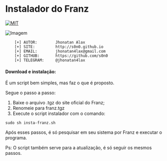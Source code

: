 # Instalador do Franz

[![MIT](https://img.shields.io/badge/license-MIT-blue.svg)](https://github.com/s0n0/insta-franz/blob/master/LICENSE)

![Imagem](http://meetfranz.com/images/favicon-8d94f384b0.png)

```
    [+] AUTOR:        Jhonatan Alax
    [+] SITE:         http://s0n0.github.io
    [+] EMAIL:        jhonatan4lax@gmail.com
    [+] GITHUB:       https://github.com/s0n0
    [+] TELEGRAM:     @jhonatan4lax
```
#### Download e instalação:

É um script bem simples, mas faz o que é proposto.

Segue o passo a passo:

1. Baixe o arquivo .tgz do site oficial do Franz;
2. Renomeie para franz.tgz
3. Execute o script instalador com o comando:
```
sudo sh insta-franz.sh
```
Após esses passos, é só pesquisar em seu sistema por Franz e executar o programa.

Ps: O script também serve para a atualização, é só seguir os mesmos passos.
